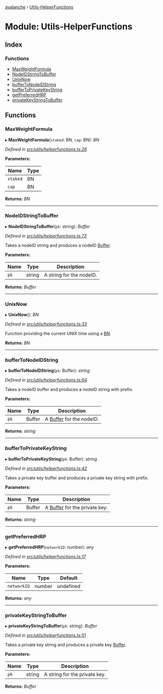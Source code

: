 [avalanche](../README.md) › [Utils-HelperFunctions](utils_helperfunctions.md)

# Module: Utils-HelperFunctions

## Index

### Functions

* [MaxWeightFormula](utils_helperfunctions.md#maxweightformula)
* [NodeIDStringToBuffer](utils_helperfunctions.md#nodeidstringtobuffer)
* [UnixNow](utils_helperfunctions.md#unixnow)
* [bufferToNodeIDString](utils_helperfunctions.md#buffertonodeidstring)
* [bufferToPrivateKeyString](utils_helperfunctions.md#buffertoprivatekeystring)
* [getPreferredHRP](utils_helperfunctions.md#getpreferredhrp)
* [privateKeyStringToBuffer](utils_helperfunctions.md#privatekeystringtobuffer)

## Functions

###  MaxWeightFormula

▸ **MaxWeightFormula**(`staked`: BN, `cap`: BN): *BN*

*Defined in [src/utils/helperfunctions.ts:26](https://github.com/ava-labs/avalanchejs/blob/1a2866a/src/utils/helperfunctions.ts#L26)*

**Parameters:**

Name | Type |
------ | ------ |
`staked` | BN |
`cap` | BN |

**Returns:** *BN*

___

###  NodeIDStringToBuffer

▸ **NodeIDStringToBuffer**(`pk`: string): *Buffer*

*Defined in [src/utils/helperfunctions.ts:73](https://github.com/ava-labs/avalanchejs/blob/1a2866a/src/utils/helperfunctions.ts#L73)*

Takes a nodeID string and produces a nodeID [Buffer](https://github.com/feross/buffer).

**Parameters:**

Name | Type | Description |
------ | ------ | ------ |
`pk` | string | A string for the nodeID.  |

**Returns:** *Buffer*

___

###  UnixNow

▸ **UnixNow**(): *BN*

*Defined in [src/utils/helperfunctions.ts:33](https://github.com/ava-labs/avalanchejs/blob/1a2866a/src/utils/helperfunctions.ts#L33)*

Function providing the current UNIX time using a [BN](https://github.com/indutny/bn.js/).

**Returns:** *BN*

___

###  bufferToNodeIDString

▸ **bufferToNodeIDString**(`pk`: Buffer): *string*

*Defined in [src/utils/helperfunctions.ts:64](https://github.com/ava-labs/avalanchejs/blob/1a2866a/src/utils/helperfunctions.ts#L64)*

Takes a nodeID buffer and produces a nodeID string with prefix.

**Parameters:**

Name | Type | Description |
------ | ------ | ------ |
`pk` | Buffer | A [Buffer](https://github.com/feross/buffer) for the nodeID.  |

**Returns:** *string*

___

###  bufferToPrivateKeyString

▸ **bufferToPrivateKeyString**(`pk`: Buffer): *string*

*Defined in [src/utils/helperfunctions.ts:42](https://github.com/ava-labs/avalanchejs/blob/1a2866a/src/utils/helperfunctions.ts#L42)*

Takes a private key buffer and produces a private key string with prefix.

**Parameters:**

Name | Type | Description |
------ | ------ | ------ |
`pk` | Buffer | A [Buffer](https://github.com/feross/buffer) for the private key.  |

**Returns:** *string*

___

###  getPreferredHRP

▸ **getPreferredHRP**(`networkID`: number): *any*

*Defined in [src/utils/helperfunctions.ts:17](https://github.com/ava-labs/avalanchejs/blob/1a2866a/src/utils/helperfunctions.ts#L17)*

**Parameters:**

Name | Type | Default |
------ | ------ | ------ |
`networkID` | number | undefined |

**Returns:** *any*

___

###  privateKeyStringToBuffer

▸ **privateKeyStringToBuffer**(`pk`: string): *Buffer*

*Defined in [src/utils/helperfunctions.ts:51](https://github.com/ava-labs/avalanchejs/blob/1a2866a/src/utils/helperfunctions.ts#L51)*

Takes a private key string and produces a private key [Buffer](https://github.com/feross/buffer).

**Parameters:**

Name | Type | Description |
------ | ------ | ------ |
`pk` | string | A string for the private key.  |

**Returns:** *Buffer*

